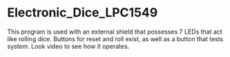 # Electronic_Dice_LPC1549
This program is used with an external shield that possesses 7 LEDs that act like rolling dice. Buttons for reset and roll exist, as well as a button that tests system. Look video to see how it operates.

